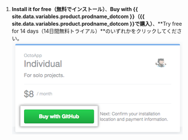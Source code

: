 1. **Install it for free（無料でインストール）**、**Buy with {{ site.data.variables.product.prodname_dotcom }}（{{ site.data.variables.product.prodname_dotcom }}で購入）**、**Try free for 14 days（14日間無料トライアル）**のいずれかをクリックしてください。 ![{{ site.data.variables.product.prodname_dotcom }}で購入ボタン](/assets/images/help/marketplace/marketplace-buy-with-github-button.png)
